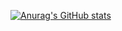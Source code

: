 [![Anurag's GitHub stats](https://github-readme-stats.vercel.app/api?username=unleex)](https://github.com/anuraghazra/github-readme-stats)
